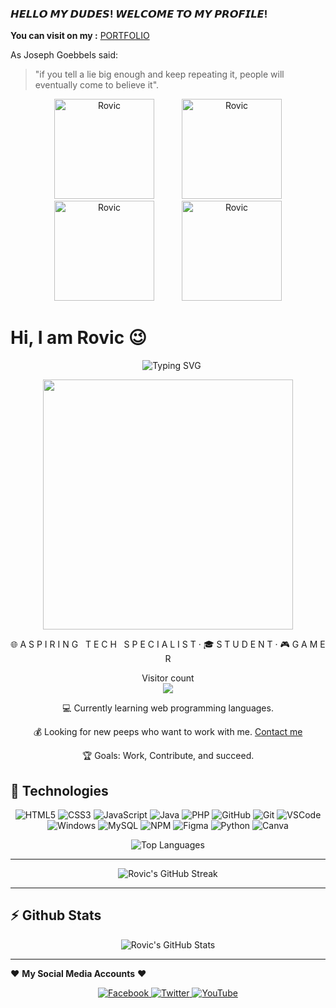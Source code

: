 ### **𝙃𝙀𝙇𝙇𝙊 𝙈𝙔 𝘿𝙐𝘿𝙀𝙎! 𝙒𝙀𝙇𝘾𝙊𝙈𝙀 𝙏𝙊 𝙈𝙔 𝙋𝙍𝙊𝙁𝙄𝙇𝙀!**


<!--
**Rovic420/Rovic420** is a ✨ _special_ ✨ repository because its `README.md` (this file) appears on your GitHub profile.


-->
**You can visit on my :**
[PORTFOLIO](https://hoshio-deloy.vercel.app/)


As Joseph Goebbels said:

> "if you tell a lie big enough and keep repeating it, people will eventually come to believe it".


<p align="center">
  <img src="https://user-images.githubusercontent.com/49750136/133055850-5e24e018-932a-4b15-bf7b-6f9d04271e27.png" alt="Rovic" width="160" hspace="20"/>
  <img src="https://raw.githubusercontent.com/Rovic420/portf/refs/heads/main/illust_102773124_20250427_083111.png" alt="Rovic" width="160" hspace="20"/>
  <img src="https://raw.githubusercontent.com/Rovic420/portf/refs/heads/main/illust_119849342_20250420_112226.png" alt="Rovic" width="160" hspace="20"/>
  <img src="https://raw.githubusercontent.com/Rovic420/portf/refs/heads/main/illust_95069214_20250418_130240.png" alt="Rovic" width="160" hspace="20"/>
</p>



# Hi, I am Rovic :wink:

<p align="center">
   &nbsp;&nbsp;
  <img src="https://readme-typing-svg.herokuapp.com?font=Orbitron&duration=3000&color=00FF00&center=true&vCenter=true&lines=I'm+Rovic%2C+20+years+old;Front+End+Developer;Gamer;Anime+Enthusiast" alt="Typing SVG" />
</p>


<p align="center">
  <img src="https://media.tenor.com/Ems-mLvCeqwAAAAC/cid-kagenou.gif" width="400"/>
</p>


<p align="center">
  🌐 A S P I R I N G &nbsp; T E C H &nbsp; S P E C I A L I S T · 🎓 S T U D E N T · 🎮 G A M E R
</p>



<p align="center"> 
  Visitor count<br>
  <img src="https://profile-counter.glitch.me/Rovic420/count.svg"/>
</p>

<p align="center">💻 Currently learning web programming languages.</p>
<p align="center">💰 Looking for new peeps who want to work with me. <a href="mailto:Deloy371@pm.me">Contact me</a></p>
<p align="center">🏆 Goals: Work, Contribute, and succeed.</p>


## :wrench: Technologies

<p align="center">
  <img src="https://img.icons8.com/color/30/html-5.png" alt="HTML5"/>
  <img src="https://img.icons8.com/color/30/css3.png" alt="CSS3"/>
  <img src="https://img.icons8.com/color/30/javascript.png" alt="JavaScript"/>
  <img src="https://img.icons8.com/color/30/000000/java-coffee-cup-logo--v1.png" alt="Java"/>
  <img src="https://img.icons8.com/color/30/php.png" alt="PHP"/>
  <img src="https://img.icons8.com/material-outlined/30/github.png" alt="GitHub"/>
  <img src="https://img.icons8.com/color/30/git.png" alt="Git"/>
  <img src="https://img.icons8.com/color/30/visual-studio-code-2019.png" alt="VSCode"/>
  <img src="https://img.icons8.com/color/30/windows-10.png" alt="Windows"/>
  <img src="https://img.icons8.com/fluency/48/4a90e2/mysql-logo.png" alt="MySQL"/>
  <img src="https://img.icons8.com/color/30/npm.png" alt="NPM"/>
  <img src="https://img.icons8.com/color/30/figma.png" alt="Figma"/>
  <img src="https://img.icons8.com/color/30/python.png" alt="Python"/>
  <img src="https://img.icons8.com/color/30/canva.png" alt="Canva"/>
</p>

<p align="center">
  <img src="https://github-readme-stats.vercel.app/api/top-langs/?username=Rovic420&theme=radical&show_icons=true&hide_border=true&layout=compact" alt="Top Languages"/>
</p>

---
<p align="center">
  <img src="https://github-readme-streak-stats.herokuapp.com/?user=Rovic420&theme=radical&hide_border=true&include_all_commits=true" alt="Rovic's GitHub Streak"/>
</p>

---

## :zap: Github Stats

<p align="center">
  <img src="https://github-readme-stats.vercel.app/api?username=Rovic420&theme=radical&show_icons=true&hide_border=true&count_private=true" alt="Rovic's GitHub Stats"/>
</p>

---

:heart: **My Social Media Accounts** :heart:


<p align="center">
  <a href="https://facebook.com/RovicDeloyTV">
    <img src="https://img.shields.io/badge/facebook-%231877F2.svg?&style=for-the-badge&logo=facebook&logoColor=white" alt="Facebook"/>
  </a>
  <a href="https://twitter.com/Fishausted">
    <img src="https://img.shields.io/badge/twitter-%231DA1F2.svg?&style=for-the-badge&logo=twitter&logoColor=white" alt="Twitter"/>
  </a>
  <a href="https://m.youtube.com/channel/UCZhAG9pz_YzNAOiQelO5tCQ">
    <img src="https://img.shields.io/badge/youtube-%23FF0000.svg?&style=for-the-badge&logo=youtube&logoColor=white" alt="YouTube"/>
  </a>
</p>
